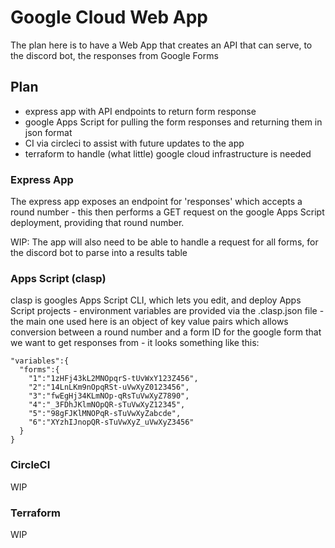 # Google Cloud Web App

The plan here is to have a Web App that creates an API that can serve, to the discord bot, the responses from Google Forms

## Plan

- express app with API endpoints to return form response
- google Apps Script for pulling the form responses and returning them in json format
- CI via circleci to assist with future updates to the app
- terraform to handle (what little) google cloud infrastructure is needed

### Express App

The express app exposes an endpoint for 'responses' which accepts a round number - this then performs a GET request on the google Apps Script deployment, providing that round number.

WIP:  The app will also need to be able to handle a request for all forms, for the discord bot to parse into a results table

### Apps Script (clasp)

clasp is googles Apps Script CLI, which lets you edit, and deploy Apps Script projects - environment variables are provided via the .clasp.json file - the main one used here is an object of key value pairs which allows conversion between a round number and a form ID for the google form that we want to get responses from - it looks something like this:

```
"variables":{
  "forms":{
    "1":"1zHFj43kL2MNOpqrS-tUvWxY123Z456",
    "2":"14LnLKm9nOpqRSt-uVwXyZ0123456",
    "3":"fwEgHj34KLmNOp-qRsTuVwXyZ7890",
    "4":"_3FDhJKlmNOpQR-sTuVwXyZ12345",
    "5":"98gFJKlMNOPqR-sTuVwXyZabcde",
    "6":"XYzhIJnopQR-sTuVwXyZ_uVwXyZ3456"
  }
}
```

### CircleCI

WIP

### Terraform

WIP